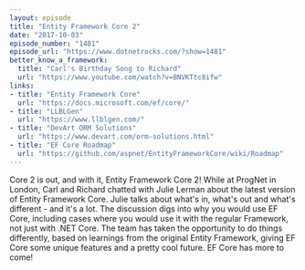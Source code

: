 ```yaml
---
layout: episode
title: "Entity Framework Core 2"
date: "2017-10-03"
episode_number: "1481"
episode_url: "https://www.dotnetrocks.com/?show=1481"
better_know_a_framework:
  title: "Carl's Birthday Song to Richard"
  url: "https://www.youtube.com/watch?v=BNVKTtc8ifw"
links:
- title: "Entity Framework Core"
  url: "https://docs.microsoft.com/ef/core/"
- title: "LLBLGen"
  url: "https://www.llblgen.com/"
- title: "DevArt ORM Solutions"
  url: "https://www.devart.com/orm-solutions.html"
- title: "EF Core Roadmap"
  url: "https://github.com/aspnet/EntityFrameworkCore/wiki/Roadmap"
---
```


Core 2 is out, and with it, Entity Framework Core 2! While at ProgNet in London, Carl and Richard chatted with Julie Lerman about the latest version of Entity Framework Core. Julie talks about what's in, what's out and what's different - and it's a lot. The discussion digs into why you would use EF Core, including cases where you would use it with the regular Framework, not just with .NET Core. The team has taken the opportunity to do things differently, based on learnings from the original Entity Framework, giving EF Core some unique features and a pretty cool future. EF Core has more to come!
